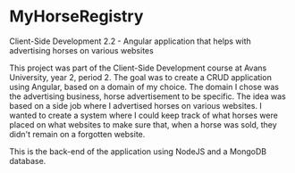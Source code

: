 # MyHorseRegistry
Client-Side Development 2.2 - Angular application that helps with advertising horses on various websites

This project was part of the Client-Side Development course at Avans University, year 2, period 2. The goal was to create a CRUD application using Angular, based on a domain of my choice. The domain I chose was the advertising business, horse advertisement to be specific. The idea was based on a side job where I advertised horses on various websites. I wanted to create a system where I could keep track of what horses were placed on what websites to make sure that, when a horse was sold, they didn't remain on a forgotten website. 

This is the back-end of the application using NodeJS and a MongoDB database.
